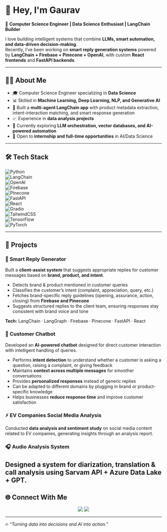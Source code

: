 # 👋 Hey, I'm Gaurav 

🚀 **Computer Science Engineer | Data Science Enthusiast | LangChain Builder**  

I love building intelligent systems that combine **LLMs, smart automation, and data-driven decision-making**.  
Recently, I’ve been working on **smart reply generation systems** powered by **LangChain + Firebase + Pinecone + OpenAI**, with custom **React frontends** and **FastAPI backends**.  

---

## 🧑‍💻 About Me  
- 🎓 Computer Science Engineer specializing in **Data Science**  
- 📊 Skilled in **Machine Learning, Deep Learning, NLP, and Generative AI**  
- 🤖 Built a **multi-agent LangChain app** with product metadata extraction, intent-interaction matching, and smart response generation  
- 📈 Experience in **data analysis projects**  
- 🌱 Currently exploring **LLM orchestration, vector databases, and AI-powered automation**  
- 💼 Open to **internship and full-time opportunities** in AI/Data Science  

---

## 🛠️ Tech Stack  

![Python](https://img.shields.io/badge/Python-3776AB?style=for-the-badge&logo=python&logoColor=white)  
![LangChain](https://img.shields.io/badge/LangChain-00BFFF?style=for-the-badge&logo=chainlink&logoColor=white)  
![OpenAI](https://img.shields.io/badge/OpenAI-412991?style=for-the-badge&logo=openai&logoColor=white)  
![Firebase](https://img.shields.io/badge/Firebase-FFCA28?style=for-the-badge&logo=firebase&logoColor=black)  
![Pinecone](https://img.shields.io/badge/Pinecone-3776AB?style=for-the-badge&logo=azure-data-explorer&logoColor=white)  
![FastAPI](https://img.shields.io/badge/FastAPI-009688?style=for-the-badge&logo=fastapi&logoColor=white)  
![React](https://img.shields.io/badge/React-20232A?style=for-the-badge&logo=react&logoColor=61DAFB)  
![Gradio](https://img.shields.io/badge/Gradio-FF6F61?style=for-the-badge&logo=streamlit&logoColor=white)  
![TailwindCSS](https://img.shields.io/badge/Tailwind-38B2AC?style=for-the-badge&logo=tailwind-css&logoColor=white)  
![TensorFlow](https://img.shields.io/badge/TensorFlow-FF6F00?style=for-the-badge&logo=tensorflow&logoColor=white)  
![PyTorch](https://img.shields.io/badge/PyTorch-EE4C2C?style=for-the-badge&logo=pytorch&logoColor=white)  

---

## 🚀 Projects  

### 🧠 Smart Reply Generator  
Built a **client-assist system** that suggests appropriate replies for customer messages based on **brand, product, and intent**.  
- Detects brand & product mentioned in customer queries  
- Classifies the customer’s intent (complaint, appreciation, query, etc.)  
- Fetches brand-specific reply guidelines (opening, assurance, action, closing) from **Firebase and Pinecone**  
- Suggests structured replies to the client team, ensuring responses stay consistent with brand voice and tone  

**Tech:** LangChain · LangGraph · Firebase · Pinecone · FastAPI · React  

### 💬 Customer Chatbot  
Developed an **AI-powered chatbot** designed for direct customer interaction with intelligent handling of queries.  
- Performs **intent detection** to understand whether a customer is asking a question, raising a complaint, or giving feedback  
- Maintains **context across multiple messages** for smoother conversations  
- Provides **personalized responses** instead of generic replies  
- Can be adapted to different domains by plugging in brand or product-specific knowledge  
- Helps businesses **reduce response time** and improve customer satisfaction  

### ⚡ EV Companies Social Media Analysis  
Conducted **data analysis and sentiment study** on social media content related to EV companies, generating insights through an analysis report.  

### 🎧 Audio Analysis System  
Designed a system for **diarization, translation & call analysis** using **Sarvam API + Azure Data Lake + GPT**.  
---

## 🌐 Connect With Me  

<p align="center">
  <a href="https://www.linkedin.com/in/gauravmali75/"><img src="https://img.shields.io/badge/LinkedIn-0077B5?style=for-the-badge&logo=linkedin&logoColor=white"/></a>
  <a href="https://twitter.com/your-handle"><img src="https://img.shields.io/badge/Twitter-1DA1F2?style=for-the-badge&logo=twitter&logoColor=white"/></a>

---

🔥 *“Turning data into decisions and AI into action.”*  
